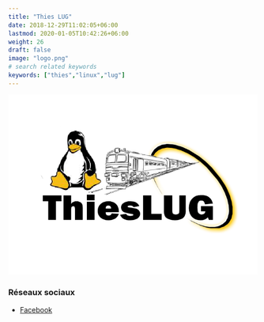 ```yaml
---
title: "Thies LUG"
date: 2018-12-29T11:02:05+06:00
lastmod: 2020-01-05T10:42:26+06:00
weight: 26
draft: false
image: "logo.png"
# search related keywords
keywords: ["thies","linux","lug"]
---
```


![Logo](logo.png "logo")

### Réseaux sociaux

- [Facebook](https://www.facebook.com/Thieslug)